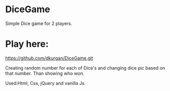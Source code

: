 # DiceGame
Simple Dice game for 2 players. 

# Play here: 
https://github.com/dkurgan/DiceGame.git

Creating random number for each of Dice's and changing dice pic based on that number.
Than showing who won.

Used:Html, Css, jQuery and vanilla Js. 
